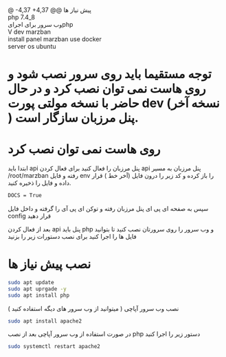 @ -4,37 +4,37 @@
پیش نیاز ها 
<br>php 7.4_8
<br>وب سرور برای اجرایphp
<br> V dev marzban
<br> install panel marzban use docker
<br> server os ubuntu

# توجه مستقیما باید روی سرور نصب شود و روی هاست نمی توان نصب کرد و در حال حاضر با نسخه مولتی پورت dev (نسخه آخر ) پنل مرزبان سازگار است.
# روی هاست نمی توان نصب کرد


ابتدا باید api  پنل مرزبان را فعال کنید برای فعال کردن api  پنل مرزبان  به مسیر /root/marzban  رفته و فایل env را باز کرده و کد زیر را درون فایل (آخر خط ) قرار داده و فایل را ذخیره کنید.
```bash
DOCS = True
```
سپس  به صفحه ای پی ای پنل مرزبان رفته و توکن ای پی آی را گرفته و داخل فایل config  قرار دهید


بعد از فعال کردن api  پنل باید php  و وب سرور را روی سرورتان نصب کنید تا بتوانید فایل ها را اجرا کنید برای نصب دستورات زیر را بزنید 

# نصب پیش نیاز ها
```bash
sudo apt update
sudo apt uprgade -y
sudo apt install php 
```
نصب وب سرور آپاچی ( میتوانید از وب سرور های دیگه استفاده کنید )

```bash
sudo apt install apache2

```
در صورت استفاده از وب سرور آپاچی بعد از نصب php  دستور زیر را اجرا کنید
```bash
sudo systemctl restart apache2

```


